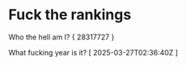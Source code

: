 # Fuck the rankings

Who the hell am I?
{ 28317727 }

What fucking year is it?
[ 2025-03-27T02:36:40Z ]
